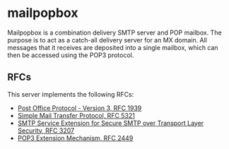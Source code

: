 # mailpopbox

Mailpopbox is a combination delivery SMTP server and POP mailbox. The purpose is to act as a
catch-all delivery server for an MX domain. All messages that it receives are deposited into a
single mailbox, which can then be accessed using the POP3 protocol.

## RFCs

This server implements the following RFCs:

- [Post Office Protocol - Version 3, RFC 1939](https://tools.ietf.org/html/rfc1939)
- [Simple Mail Transfer Protocol, RFC 5321](https://tools.ietf.org/html/rfc5321)
- [SMTP Service Extension for Secure SMTP over Transport Layer Security, RFC 3207](https://tools.ietf.org/html/rfc3207)
- [POP3 Extension Mechanism, RFC 2449](https://tools.ietf.org/html/rfc2449)

